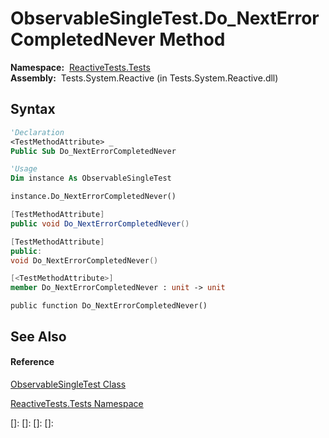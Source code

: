 # ObservableSingleTest.Do\_NextErrorCompletedNever Method

**Namespace:**  [ReactiveTests.Tests](ReactiveTests.Tests\ReactiveTests.Tests.md)  
**Assembly:**  Tests.System.Reactive (in Tests.System.Reactive.dll)

## Syntax

```vb
'Declaration
<TestMethodAttribute> _
Public Sub Do_NextErrorCompletedNever
```

```vb
'Usage
Dim instance As ObservableSingleTest

instance.Do_NextErrorCompletedNever()
```

```csharp
[TestMethodAttribute]
public void Do_NextErrorCompletedNever()
```

```c++
[TestMethodAttribute]
public:
void Do_NextErrorCompletedNever()
```

```fsharp
[<TestMethodAttribute>]
member Do_NextErrorCompletedNever : unit -> unit 
```

```jscript
public function Do_NextErrorCompletedNever()
```

## See Also

#### Reference

[ObservableSingleTest Class](ObservableSingleTest\ObservableSingleTest.md)

[ReactiveTests.Tests Namespace](ReactiveTests.Tests\ReactiveTests.Tests.md)

[]: 
[]: 
[]: 
[]: 